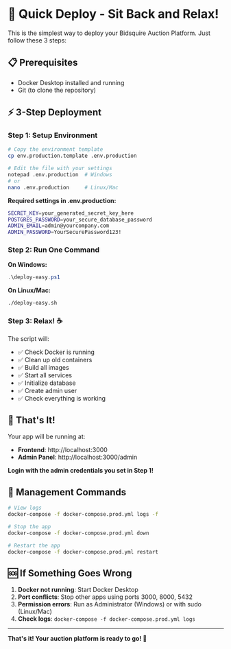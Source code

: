# 🚀 Quick Deploy - Sit Back and Relax!

This is the simplest way to deploy your Bidsquire Auction Platform. Just follow these 3 steps:

## 📋 Prerequisites
- Docker Desktop installed and running
- Git (to clone the repository)

## ⚡ 3-Step Deployment

### Step 1: Setup Environment
```bash
# Copy the environment template
cp env.production.template .env.production

# Edit the file with your settings
notepad .env.production  # Windows
# or
nano .env.production     # Linux/Mac
```

**Required settings in .env.production:**
```bash
SECRET_KEY=your_generated_secret_key_here
POSTGRES_PASSWORD=your_secure_database_password
ADMIN_EMAIL=admin@yourcompany.com
ADMIN_PASSWORD=YourSecurePassword123!
```

### Step 2: Run One Command

**On Windows:**
```powershell
.\deploy-easy.ps1
```

**On Linux/Mac:**
```bash
./deploy-easy.sh
```

### Step 3: Relax! ☕
The script will:
- ✅ Check Docker is running
- ✅ Clean up old containers
- ✅ Build all images
- ✅ Start all services
- ✅ Initialize database
- ✅ Create admin user
- ✅ Check everything is working

## 🎉 That's It!

Your app will be running at:
- **Frontend**: http://localhost:3000
- **Admin Panel**: http://localhost:3000/admin

**Login with the admin credentials you set in Step 1!**

## 🔧 Management Commands

```bash
# View logs
docker-compose -f docker-compose.prod.yml logs -f

# Stop the app
docker-compose -f docker-compose.prod.yml down

# Restart the app
docker-compose -f docker-compose.prod.yml restart
```

## 🆘 If Something Goes Wrong

1. **Docker not running**: Start Docker Desktop
2. **Port conflicts**: Stop other apps using ports 3000, 8000, 5432
3. **Permission errors**: Run as Administrator (Windows) or with sudo (Linux/Mac)
4. **Check logs**: `docker-compose -f docker-compose.prod.yml logs`

---

**That's it! Your auction platform is ready to go! 🚀**
